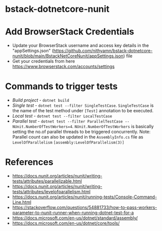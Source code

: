 # bstack-dotnetcore-nunit

# Add BrowserStack Credentials
- Update your BrowserStack username and access key details in the "appSettings.json" (https://github.com/nithyamn/bstack-dotnetcore-nunit/blob/main/BstackNetCoreNunit/appSettings.json) file
- Get your credentials from here https://www.browserstack.com/accounts/settings

# Commands to trigger tests
- *Build project* - `dotnet build`
- *Single test* - `dotnet test --filter SingleTestCase`. `SingleTestCase` is the name of the test method under `[Test]` annotation to be executed.
- *Local test* - `dotnet test --filter LocalTestCase` 
- *Parallel test* - `dotnet test --filter ParallelTestCase -- NUnit.NumberOfTestWorkers=4`. `NUnit.NumberOfTestWorkers` is basically setting the no.of parallel threads to be triggered concurrently. 
Note: Parallel count can also be updated in the `AssemblyInfo.cs` file as `LevelOfParallelism`
`[assembly:LevelOfParallelism(3)]`

# References
- https://docs.nunit.org/articles/nunit/writing-tests/attributes/parallelizable.html
- https://docs.nunit.org/articles/nunit/writing-tests/attributes/levelofparallelism.html
- https://docs.nunit.org/articles/nunit/running-tests/Console-Command-Line.html
- https://stackoverflow.com/questions/54881733/how-to-pass-workers-parameter-to-nunit-runner-when-running-dotnet-test-for-a
- https://docs.microsoft.com/en-us/dotnet/standard/assembly/
- https://docs.microsoft.com/en-us/dotnet/core/tools/